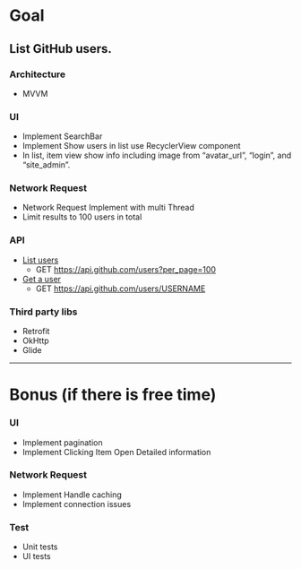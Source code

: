 # Goal 
## List GitHub users.

### Architecture
- MVVM

### UI 
- Implement SearchBar 
- Implement Show users in list use RecyclerView component 
- In list, item view show info including image from “avatar_url”, “login”, and “site_admin”.

### Network Request 
- Network Request Implement with multi Thread
- Limit results to 100 users in total

### API
- [List users](https://docs.github.com/en/rest/users/users?apiVersion=2022-11-28#list-users)
  - GET https://api.github.com/users?per_page=100
- [Get a user](https://docs.github.com/en/rest/users/users?apiVersion=2022-11-28#get-a-user)
  - GET https://api.github.com/users/USERNAME

### Third party libs
- Retrofit
- OkHttp 
- Glide

---
# Bonus (if there is free time)
### UI
- Implement pagination
- Implement Clicking Item Open Detailed information

### Network Request
- Implement Handle caching 
- Implement connection issues

### Test 
- Unit tests
- UI tests